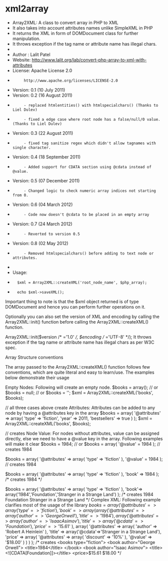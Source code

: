 xml2array
=========
 * Array2XML: A class to convert array in PHP to XML
 * It also takes into account attributes names unlike SimpleXML in PHP
 * It returns the XML in form of DOMDocument class for further manipulation.
 * It throws exception if the tag name or attribute name has illegal chars.
 *
 * Author : Lalit Patel
 * Website: http://www.lalit.org/lab/convert-php-array-to-xml-with-attributes
 * License: Apache License 2.0
 *          http://www.apache.org/licenses/LICENSE-2.0
 * Version: 0.1 (10 July 2011)
 * Version: 0.2 (16 August 2011)
 *          - replaced htmlentities() with htmlspecialchars() (Thanks to Liel Dulev)
 *          - fixed a edge case where root node has a false/null/0 value. (Thanks to Liel Dulev)
 * Version: 0.3 (22 August 2011)
 *          - fixed tag sanitize regex which didn't allow tagnames with single character.
 * Version: 0.4 (18 September 2011)
 *          - Added support for CDATA section using @cdata instead of @value.
 * Version: 0.5 (07 December 2011)
 *          - Changed logic to check numeric array indices not starting from 0.
 * Version: 0.6 (04 March 2012)
 *          - Code now doesn't @cdata to be placed in an empty array
 * Version: 0.7 (24 March 2012)
 *          - Reverted to version 0.5
 * Version: 0.8 (02 May 2012)
 *          - Removed htmlspecialchars() before adding to text node or attributes.
 *
 * Usage:
 *       $xml = Array2XML::createXML('root_node_name', $php_array);
 *       echo $xml->saveXML();
Important thing to note is that the $xml object returned is of type DOMDocument and hence you can perform further operations on it.

Optionally you can also set the version of XML and encoding by calling the Array2XML::init() function before calling the Array2XML::createXML() function.

Array2XML::init($version /* ='1.0' */, $encoding /* ='UTF-8' */);
It throws exception if the tag name or attribute name has illegal chars as per W3C spec.

Array Structure conventions

The array passed to the Array2XML::createXML() function follows few conventions, which are quite literal and easy to learn/use. The examples below demonstrate their usage

Empty Nodes: Following will create an empty node.
$books = array();  // or
$books = null;  // or
$books = '';
$xml = Array2XML::createXML('books', $books);
 
// all three cases above create <books/>
Attributes: Attributes can be added to any node by having a @attributes key in the array
$books = array(
    '@attributes' => array(
        'type' => 'fiction',
        'year' => 2011,
        'bestsellers' => true
    )
);
$xml = Array2XML::createXML('books', $books);
 
// creates <books type="fiction" year="2011" bestsellers="true"/>
Node Value: For nodes without attributes, value can be assigned directly, else we need to have a @value key in the array. Following examples will make it clear
$books = 1984;  // or
$books = array(
    '@value' = 1984
);
// creates <books>1984</books>
 
$books = array(
    '@attributes' => array(
        'type' => 'fiction'
    ),
    '@value' = 1984
);
// creates <books type="fiction">1984</books>
 
$books = array(
    '@attributes' => array(
        'type' => 'fiction'
    ),
    'book' => 1984
);
/* creates 
<books type="fiction">
  <book>1984</book>
</books>
*/
 
$books = array(
    '@attributes' => array(
        'type' => 'fiction'
    ),
    'book'=> array('1984','Foundation','Stranger in a Strange Land')
);
/* creates 
<books type="fiction">
  <book>1984</book>
  <book>Foundation</book>
  <book>Stranger in a Strange Land</book>
</books>
*/
Complex XML: Following example clarifies most of the usage of the library
$books = array(
    '@attributes' => array(
        'type' => 'fiction'
    ),
    'book' => array(
        array(
            '@attributes' => array(
                'author' => 'George Orwell'
            ),
            'title' => '1984'
        ),
        array(
            '@attributes' => array(
                'author' => 'Isaac Asimov'
            ),
            'title' => array('@cdata'=>'Foundation'),
            'price' => '$15.61'
        ),
        array(
            '@attributes' => array(
                'author' => 'Robert A Heinlein'
            ),
            'title' =>  array('@cdata'=>'Stranger in a Strange Land'),
            'price' => array(
                '@attributes' => array(
                    'discount' => '10%'
                ),
                '@value' => '$18.00'
            )
        )
    )
);
/* creates 
<books type="fiction">
  <book author="George Orwell">
    <title>1984</title>
  </book>
  <book author="Isaac Asimov">
    <title><![CDATA[Foundation]]></title>
    <price>$15.61</price>
  </book>
  <book author="Robert A Heinlein">
    <title><![CDATA[Stranger in a Strange Land]]</title>
    <price discount="10%">$18.00</price>
  </book>
</books>
*/